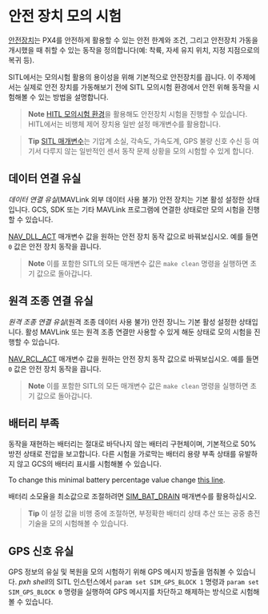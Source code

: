 # 안전 장치 모의 시험

[안전장치](https://docs.px4.io/master/en/config/safety.html)는 PX4를 안전하게 활용할 수 있는 안전 한계와 조건, 그리고 안전장치 가동을 개시했을 때 취할 수 있는 동작을 정의합니다(예: 착륙, 자세 유지 위치, 지정 지점으로의 복귀 등).

SITL에서는 모의시험 활용의 용이성을 위해 기본적으로 안전장치를 끕니다. 이 주제에서는 실제로 안전 장치를 가동해보기 전에 SITL 모의시험 환경에서 안전 위해 동작을 시험해볼 수 있는 방법을 설명합니다.

> **Note** [HITL 모의시험 환경](../simulation/hitl.md)을 활용해도 안전장치 시험을 진행할 수 있습니다. HITL에서는 비행체 제어 장치용 일반 설정 매개변수를 활용합니다.

<span></span>

> **Tip** [SITL 매개변수](../advanced/parameter_reference.md#sitl)는 기압계 소실, 각속도, 가속도계, GPS 불량 신호 수신 등 여기서 다루지 않는 일반적인 센서 동작 문제 상황을 모의 시험할 수 있게 합니다.

## 데이터 연결 유실

*데이터 연결 유실*(MAVLink 외부 데이터 사용 불가) 안전 장치는 기본 활성 설정한 상태입니다. GCS, SDK 또는 기타 MAVLink 프로그램에 연결한 상태로만 모의 시험을 진행할 수 있습니다.

[NAV_DLL_ACT](../advanced/parameter_reference.md#NAV_DLL_ACT) 매개변수 값을 원하는 안전 장치 동작 값으로 바꿔보십시오. 예를 들면 `0` 값은 안전 장치 동작을 끕니다.

> **Note** 이를 포함한 SITL의 모든 매개변수 값은 `make clean` 명령을 실행하면 초기 값으로 돌아갑니다.

## 원격 조종 연결 유실

*원격 조종 연결 유실*(원격 조종 데이터 사용 불가) 안전 장니느 기본 활성 설정한 상태입니다. 활성 MAVLink 또는 원격 조종 연결만 사용할 수 있게 해둔 상태로 모의 시험을 진행할 수 있습니다.

[NAV_RCL_ACT](../advanced/parameter_reference.md#NAV_RCL_ACT) 매개변수 값을 원하는 안전 장치 동작 값으로 바꿔보십시오. 예를 들면 `0` 값은 안전 장치 동작을 끕니다.

> **Note** 이를 포함한 SITL의 모든 매개변수 값은 `make clean` 명령을 실행하면 초기 값으로 돌아갑니다.

## 배터리 부족

동작을 재현하는 배터리는 절대로 바닥나지 않는 배터리 구현체이며, 기본적으로 50% 방전 상태로 전압을 보고합니다. 다른 시험을 가로막는 배터리 용량 부족 상태를 유발하지 않고 GCS의 배터리 표시를 시험해볼 수 있습니다.

To change this minimal battery percentage value change [this line](https://github.com/PX4/PX4-Autopilot/blob/9d67bbc328553bbd0891ffb8e73b8112bca33fcc/src/modules/simulator/simulator_mavlink.cpp#L330).

배터리 소모율을 최소값으로 조절하려면 [SIM_BAT_DRAIN](../advanced/parameter_reference.md#SIM_BAT_DRAIN) 매개변수를 활용하십시오.

> **Tip** 이 설정 값을 비행 중에 조절하면, 부정확한 배터리 상태 추산 또는 공중 충전 기술을 모의 시험해볼 수 있습니다.

## GPS 신호 유실

GPS 정보의 유실 및 복원을 모의 시험하기 위해 GPS 메시지 방출을 멈춰볼 수 있습니다. *pxh shell*의 SITL 인스턴스에서 `param set SIM_GPS_BLOCK 1` 명령과 `param set SIM_GPS_BLOCK 0` 명령을 실행하여 GPS 메시지를 차단하고 해제하는 방식으로 시험해볼 수 있습니다.